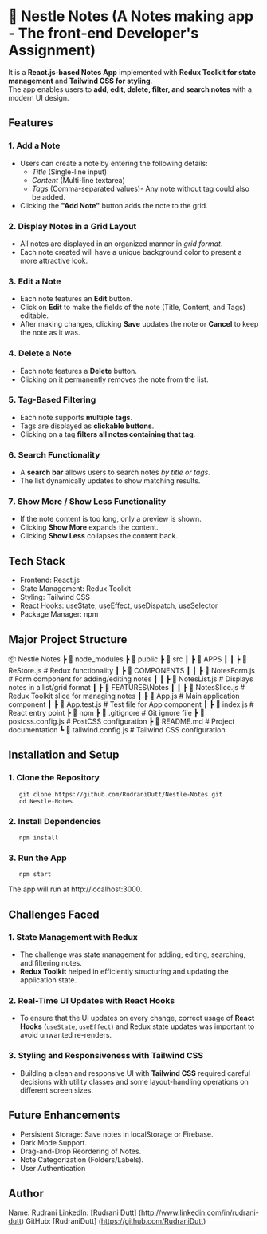 # 📝 Nestle Notes (A Notes making app - The front-end Developer's Assignment)
It is a **React.js-based Notes App** implemented with **Redux Toolkit for state management** and **Tailwind CSS for styling**.  
The app enables users to **add, edit, delete, filter, and search notes** with a modern UI design.

##  Features  

### 1️. Add a Note
- Users can create a note by entering the following details:  
  - *Title* (Single-line input)  
  - *Content* (Multi-line textarea)  
  - *Tags* (Comma-separated values)- Any note without tag could also be added.
- Clicking the **"Add Note"** button adds the note to the grid.  

### 2️. Display Notes in a Grid Layout 
- All notes are displayed in an organized manner in *grid format*.  
- Each note created will have a unique background color to present a more attractive look.    

### 3️. Edit a Note  
- Each note features an **Edit** button.   
- Click on **Edit** to make the fields of the note (Title, Content, and Tags) editable.  
- After making changes, clicking **Save** updates the note or **Cancel** to keep the note as it was.  

### 4️. Delete a Note 
- Each note features a **Delete** button.   
- Clicking on it permanently removes the note from the list.  

### 5️. Tag-Based Filtering 
- Each note supports **multiple tags**.  
- Tags are displayed as **clickable buttons**.  
- Clicking on a tag **filters all notes containing that tag**.  

### 6️. Search Functionality 
- A **search bar** allows users to search notes *by title or tags*.  
- The list dynamically updates to show matching results.  

### 7️. Show More / Show Less Functionality 
- If the note content is too long, only a preview is shown.  
- Clicking **Show More** expands the content.  
- Clicking **Show Less** collapses the content back.  


##  Tech Stack  
- Frontend: React.js  
- State Management: Redux Toolkit  
- Styling: Tailwind CSS  
- React Hooks: useState, useEffect, useDispatch, useSelector  
- Package Manager: npm 


##  Major Project Structure 
📦 Nestle Notes
┣ 📂 node_modules
┣ 📂 public
┣ 📂 src
┃ ┣ 📂 APPS
┃ ┃ ┣ 📜 ReStore.js # Redux functionality
┃ ┣ 📂 COMPONENTS
┃ ┃ ┣ 📜 NotesForm.js # Form component for adding/editing notes
┃ ┃ ┣ 📜 NotesList.js # Displays notes in a list/grid format
┃ ┣ 📂 FEATURES\Notes
┃ ┃ ┣ 📜 NotesSlice.js # Redux Toolkit slice for managing notes
┃ ┣ 📜 App.js # Main application component
┃ ┣ 📜 App.test.js # Test file for App component
┃ ┣ 📜 index.js # React entry point
┣ 📂 npm
┣ 📜 .gitignore # Git ignore file
┣ 📜 postcss.config.js # PostCSS configuration
┣ 📜 README.md # Project documentation
┗ 📜 tailwind.config.js # Tailwind CSS configuration


##  Installation and Setup  

### 1️. Clone the Repository
       git clone https://github.com/RudraniDutt/Nestle-Notes.git
       cd Nestle-Notes

### 2️. Install Dependencies
       npm install

### 3️. Run the App
       npm start

The app will run at http://localhost:3000.


##  Challenges Faced  

### 1️. State Management with Redux  
- The challenge was state management for adding, editing, searching, and filtering notes.
- **Redux Toolkit** helped in efficiently structuring and updating the application state.  

### 2️. Real-Time UI Updates with React Hooks  
- To ensure that the UI updates on every change, correct usage of **React Hooks** (`useState`, `useEffect`) and Redux state updates was important to avoid unwanted re-renders.  

### 3️. Styling and Responsiveness with Tailwind CSS  
- Building a clean and responsive UI with **Tailwind CSS** required careful decisions with utility classes and some layout-handling operations on different screen sizes.

##  Future Enhancements
- Persistent Storage: Save notes in localStorage or Firebase.
- Dark Mode Support.
- Drag-and-Drop Reordering of Notes.
- Note Categorization (Folders/Labels).
- User Authentication


## Author
 Name: Rudrani
 LinkedIn: [Rudrani Dutt] (http://www.linkedin.com/in/rudrani-dutt)
 GitHub: [RudraniDutt] (https://github.com/RudraniDutt)